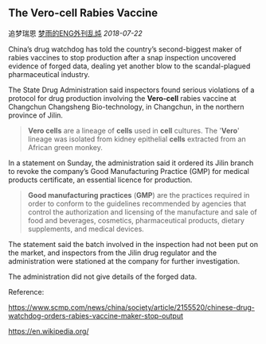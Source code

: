 ## The Vero-cell Rabies Vaccine

追梦瑞恩 [梦雨的ENG外刊乱炖](javascript:void(0);) *2018-07-22*

China’s drug watchdog has told the country’s second-biggest maker of rabies vaccines to stop production after a snap inspection uncovered evidence of forged data, dealing yet another blow to the scandal-plagued pharmaceutical industry.



The State Drug Administration said inspectors found serious violations of a protocol for drug production involving the **Vero-cell** rabies vaccine at Changchun Changsheng Bio-technology, in Changchun, in the northern province of Jilin.

> **Vero cells** are a lineage of **cells** used in **cell** cultures. The '**Vero**' lineage was isolated from kidney epithelial **cells** extracted from an African green monkey.

In a statement on Sunday, the administration said it ordered its Jilin branch to revoke the company’s Good Manufacturing Practice (GMP) for medical products certificate, an essential licence for production.

> **Good manufacturing practices** (**GMP**) are the practices required in order to conform to the guidelines recommended by agencies that control the authorization and licensing of the manufacture and sale of food and beverages, cosmetics, pharmaceutical products, dietary supplements, and medical devices.

The statement said the batch involved in the inspection had not been put on the market, and inspectors from the Jilin drug regulator and the administration were stationed at the company for further investigation.

The administration did not give details of the forged data.

Reference:

https://www.scmp.com/news/china/society/article/2155520/chinese-drug-watchdog-orders-rabies-vaccine-maker-stop-output

https://en.wikipedia.org/













